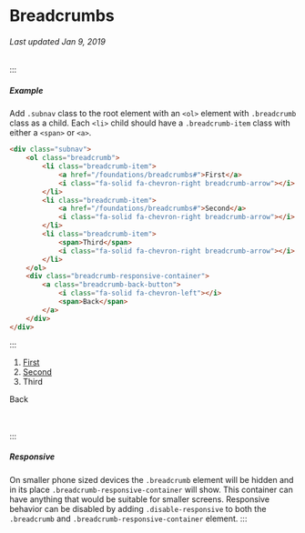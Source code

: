 # Breadcrumbs

###### Last updated Jan 9, 2019

:::

##### Example

Add `.subnav` class to the root element with an `<ol>` element with `.breadcrumb` class as a child. Each `<li>` child should have a `.breadcrumb-item` class with either a `<span>` or `<a>`.

```html
<div class="subnav">
    <ol class="breadcrumb">
        <li class="breadcrumb-item">
            <a href="/foundations/breadcrumbs#">First</a>
            <i class="fa-solid fa-chevron-right breadcrumb-arrow"></i>
        </li>
        <li class="breadcrumb-item">
            <a href="/foundations/breadcrumbs#">Second</a>
            <i class="fa-solid fa-chevron-right breadcrumb-arrow"></i>
        </li>
        <li class="breadcrumb-item">
            <span>Third</span>
            <i class="fa-solid fa-chevron-right breadcrumb-arrow"></i>
        </li>
    </ol>
    <div class="breadcrumb-responsive-container">
        <a class="breadcrumb-back-button">
            <i class="fa-solid fa-chevron-left"></i>
            <span>Back</span>
        </a>
    </div>
</div>
```

:::

<div class="subnav">
    <ol class="breadcrumb">
        <li class="breadcrumb-item">
            <a href="/foundations/breadcrumbs#">First</a>
            <i class="fa-solid fa-chevron-right breadcrumb-arrow"></i>
        </li>
        <li class="breadcrumb-item">
            <a href="/foundations/breadcrumbs#">Second</a>
            <i class="fa-solid fa-chevron-right breadcrumb-arrow"></i>
        </li>
        <li class="breadcrumb-item">
            <span>Third</span>
            <i class="fa-solid fa-chevron-right breadcrumb-arrow"></i>
        </li>
    </ol>
    <div class="breadcrumb-responsive-container">
        <a class="breadcrumb-back-button">
            <i class="fa-solid fa-chevron-left"></i>
            <span>Back</span>
        </a>
    </div>
</div>
<br>
<br>

:::

##### Responsive

On smaller phone sized devices the `.breadcrumb` element will be hidden and in its place `.breadcrumb-responsive-container` will show. This container can have anything that would be suitable for smaller screens. Responsive behavior can be disabled by adding `.disable-responsive` to both the `.breadcrumb` and `.breadcrumb-responsive-container` element.
:::
